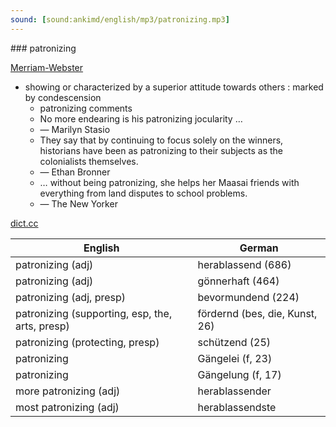 ```yaml
---
sound: [sound:ankimd/english/mp3/patronizing.mp3]
---
```


\### patronizing

[Merriam-Webster](https://www.merriam-webster.com/dictionary/patronizing)

- showing or characterized by a superior attitude towards others : marked by condescension
    - patronizing comments
    - No more endearing is his patronizing jocularity …
    - — Marilyn Stasio
    - They say that by continuing to focus solely on the winners, historians have been as patronizing to their subjects as the colonialists themselves.
    - — Ethan Bronner
    - … without being patronizing, she helps her Maasai friends with everything from land disputes to school problems.
    - — The New Yorker

[dict.cc](https://www.dict.cc/patronizing)

| English        | German       |
| -------------- | ------------ |
| patronizing (adj) | herablassend (686) |
| patronizing (adj) | gönnerhaft (464) |
| patronizing (adj, presp) | bevormundend (224) |
| patronizing (supporting, esp, the, arts, presp) | fördernd (bes, die, Kunst, 26) |
| patronizing (protecting, presp) | schützend (25) |
| patronizing | Gängelei (f, 23) |
| patronizing | Gängelung (f, 17) |
| more patronizing (adj) | herablassender |
| most patronizing (adj) | herablassendste |
